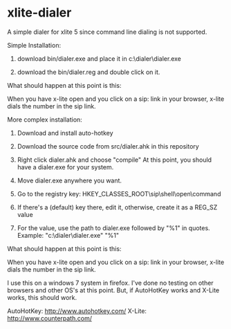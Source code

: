 xlite-dialer
============

A simple dialer for xlite 5 since command line dialing is not supported.

Simple Installation:

1) download bin/dialer.exe and place it in c:\dialer\dialer.exe 

2) download the bin/dialer.reg and double click on it.

What should happen at this point is this:

When you have x-lite open and you click on a sip: link in your browser, x-lite dials the number in the sip link.

More complex installation:

1) Download and install auto-hotkey

2) Download the source code from src/dialer.ahk in this repository

3) Right click dialer.ahk and choose "compile" 
    At this point, you should have a dialer.exe for your system.

4) Move dialer.exe anywhere you want.

5) Go to the registry key: HKEY_CLASSES_ROOT\sip\shell\open\command

6) If there's a (default) key there, edit it, otherwise, create it as a REG_SZ value

7) For the value, use the path to dialer.exe followed by "%1" in quotes.  Example:
    "c:\dialer\dialer.exe" "%1"

What should happen at this point is this:

When you have x-lite open and you click on a sip: link in your browser, x-lite dials the number in the sip link.

I use this on a windows 7 system in firefox.  I've done no testing on other browsers and other OS's at this point.  But, if AutoHotKey works and X-Lite works, this should work.

AutoHotKey: http://www.autohotkey.com/
X-Lite: http://www.counterpath.com/    
